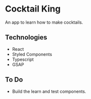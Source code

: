 # Cocktail King
An app to learn how to make cocktails.

## Technologies
- React
- Styled Components
- Typescript
- GSAP

## To Do
- Build the learn and test components.